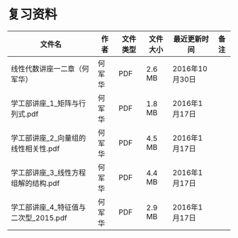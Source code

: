 # 复习资料

文件名|作者|文件类型|文件大小|最近更新时间|备注
---|---|---|---|---|---
线性代数讲座一二章（何军华）|何军华|PDF|2.6 MB|2016年10月30日
学工部讲座_1_矩阵与行列式.pdf|何军华|PDF|1.8 MB|2016年1月17日
学工部讲座_2_向量组的线性相关性.pdf|何军华|PDF|4.5 MB|2016年1月17日
学工部讲座_3_线性方程组解的结构.pdf|何军华|PDF|4.4 MB|2016年1月17日
学工部讲座_4_特征值与二次型_2015.pdf|何军华|PDF|2.9 MB|2016年1月17日